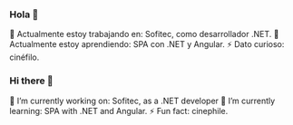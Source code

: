 ### Hola 👋
🔭 Actualmente estoy trabajando en: Sofitec, como desarrollador .NET.
🌱 Actualmente estoy aprendiendo: SPA con .NET y Angular.
⚡ Dato curioso: cinéfilo.

### Hi there 👋
🔭 I’m currently working on: Sofitec, as a .NET developer
🌱 I’m currently learning: SPA with .NET and Angular.
⚡ Fun fact: cinephile.

<!--
👯 I’m looking to collaborate on ...
🤔 I’m looking for help with ...
💬 Ask me about ...
📫 How to reach me: ...
😄 Pronouns: ...
⚡ Fun fact: ...
-->
